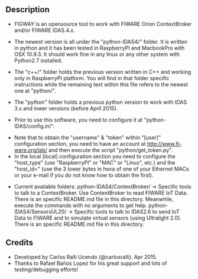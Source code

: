 Description
-------------

- FIGWAY is an opensource tool to work with FIWARE Orion ContextBroker and/or FIWARE IDAS.4.x.  

- The newest version is all under the "python-IDAS4/" folder. It is written in python and it has been tested in RaspberryPI and MacbookPro
 with OSX 10.9.3. It should work fine in any linux or any other system with Python2.7 installed. 

-  The "c++/" folder holds the previous version written in C++ and working only in RaspberryPI platform. You will find in
 that folder specific instructions while the remaining text within this file refers to the newest one at "python/".

- The "python" folder holds a previous python version to work with IDAS 3.x and lower versions (before April 2015).

- Prior to use this software, you need to configure it at "python-IDAS/config.ini":
 * Note that to obtain the "username" & "token" within "[user]" configuration section, you need to have an account at 
   http://www.fi-ware.org/lab/ and then execute the script "python/get_token.py".
 * In the local [local] configuration section you need to configure the "host_type" (use "RaspberryPI" or "MAC" or "Linux", etc.)
   and the "host_id=" (use the 3 lower bytes in hexa of one of your Ethernet MACs or your e-mail if you do not know how to obtain
   the first).


- Current available folders:
python-IDAS4/ContextBroker/  -> Specific tools to talk to a ContextBroker. Use ContextBroker to read FIWARE IoT Data.
                           There is an specific README.md file in this directory.
                           Meanwhile, execute the commands with no arguments to get help.
python-IDAS4/SensorsUL20/    -> Specific tools to talk to IDAS2.6 to send IoT Data to FIWARE and to simulate virtual sensors (using Ultralight 2.0).
                           There is an specific README.md file in this directory.


Credits
------------
- Developed by Carlos Ralli Ucendo (@carlosralli). Apr 2015.
- Thanks to Rafael Baños Lopez for his great support and lots of testing/debugging efforts!


